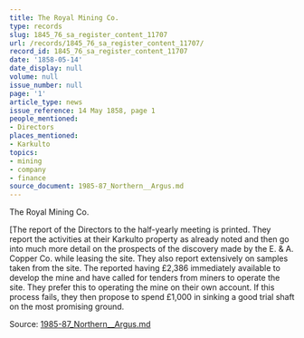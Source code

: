 ```yaml
---
title: The Royal Mining Co.
type: records
slug: 1845_76_sa_register_content_11707
url: /records/1845_76_sa_register_content_11707/
record_id: 1845_76_sa_register_content_11707
date: '1858-05-14'
date_display: null
volume: null
issue_number: null
page: '1'
article_type: news
issue_reference: 14 May 1858, page 1
people_mentioned:
- Directors
places_mentioned:
- Karkulto
topics:
- mining
- company
- finance
source_document: 1985-87_Northern__Argus.md
---
```


The Royal Mining Co.

[The report of the Directors to the half-yearly meeting is printed.  They report the activities at their Karkulto property as already noted and then go into much more detail on the prospects of the discovery made by the E. & A. Copper Co. while leasing the site.  They also report extensively on samples taken from the site.  The reported having £2,386 immediately available to develop the mine and have called for tenders from miners to operate the site.  They prefer this to operating the mine on their own account.  If this process fails, they then propose to spend £1,000 in sinking a good trial shaft on the most promising ground.


Source: [1985-87_Northern__Argus.md](/downloads/markdown/1985-87_Northern__Argus.md)
